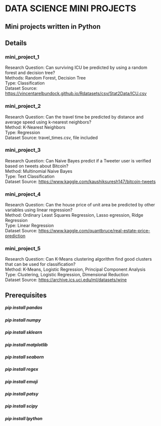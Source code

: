 # DATA SCIENCE MINI PROJECTS

## Mini projects written in Python

## Details

### mini_project_1
Research Question: Can surviving ICU be predicted by using a random forest and decision tree?
<br>Methods: Random Forest, Decision Tree
<br>Type: Classification
<br>Dataset Source: https://vincentarelbundock.github.io/Rdatasets/csv/Stat2Data/ICU.csv

### mini_project_2
Research Question: Can the travel time be predicted by distance and average speed using k-nearest neighbors?
<br>Method: K-Nearest Neighbors
<br>Type: Regression
<br>Dataset Source: travel_times.csv, file included

### mini_project_3
Research Question: Can Naive Bayes predict if a Tweeter user is verified based on tweets about Bitcoin?
<br>Method: Multinomial Naive Bayes
<br>Type: Text Classification
<br>Dataset Source: https://www.kaggle.com/kaushiksuresh147/bitcoin-tweets

### mini_project_4
Research Question: Can the house price of unit area be predicted by other variables using linear regression?
<br>Method: Ordinary Least Squares Regression, Lasso egression, Ridge Regression
<br>Type: Linear Regression
<br>Dataset Source: https://www.kaggle.com/quantbruce/real-estate-price-prediction

### mini_project_5
Research Question: Can K-Means clustering algorithm find good clusters that can be used for classification?
<br>Method: K-Means, Logistic Regression, Principal Component Analysis
<br>Type: Clustering, Logistic Regression, Dimensional Reduction
<br>Dataset Source: https://archive.ics.uci.edu/ml/datasets/wine

## Prerequisites
##### pip install pandas
##### pip install numpy
##### pip install sklearn
##### pip install matplotlib
##### pip install seaborn
##### pip install regex
##### pip install emoji
##### pip install patsy
##### pip install scipy
##### pip install Ipython
